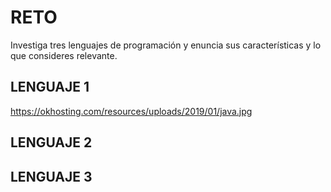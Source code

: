 # RETO
Investiga tres lenguajes de programación y enuncia sus características y lo que consideres relevante.

## LENGUAJE 1
https://okhosting.com/resources/uploads/2019/01/java.jpg

## LENGUAJE 2

## LENGUAJE 3
